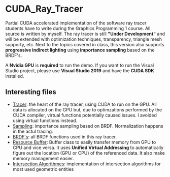 # CUDA_Ray_Tracer
Partial CUDA accelerated implementation of the software ray tracer students have to write during the Graphics Programming 1 course.
All source is written by myself. The ray tracer is still **"Under Development"** and will be extended with optimization techniques, transparency, triangle mesh supporty, etc. Next to the topics covered in class, this version also supports **progressive indirect lighting** using **importance sampling** based on the BRDF's.

A **Nvidia GPU** is **required** to run the demo. If you want to run the Visual Studio project, please use **Visual Studio 2019** and have the **CUDA SDK** installed.

## Interesting files
- [Tracer](_PROJECT/source/Raytracer/Tracer.cu): the heart of the ray tracer, using CUDA to run on the GPU. All data is allocated on the GPU but, due to optimzations performed by the CUDA compiler, virtual functions potentially caused issues. I avoided using virtual functions instead.
- [Sampling](_PROJECT/source/Raytracer/Sampling.h): importance sampling based on BRDF. Normalization happens in the actul tracing.
- [BRDF's](s_PROJECT/source/Raytracer/BRDF.h): all BRDF functions used in this ray tracer.
- [Resource Buffer](_PROJECT/source/Raytracer/Buffers.h): Buffer class to easily transfer memory from GPU to CPU and vice versa. It uses **Unified Virtual Addressing** to automatically figure out the location (GPU or CPU) of the referenced data. It also make memory management easier.
- [Intersection Algorithmes](_PROJECT/source/Raytracer/Intersections.h): implementation of intersection algorithms for most used geometric entities

